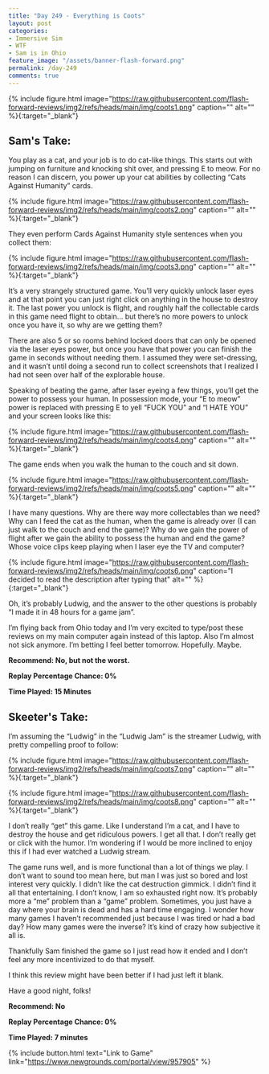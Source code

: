 ```yaml
---
title: "Day 249 - Everything is Coots"
layout: post
categories:
- Immersive Sim
- WTF
- Sam is in Ohio
feature_image: "/assets/banner-flash-forward.png"
permalink: /day-249
comments: true
---
```


{% include figure.html image="https://raw.githubusercontent.com/flash-forward-reviews/img2/refs/heads/main/img/coots1.png" caption="" alt="" %}{:target="_blank"}
 
## Sam's Take:

You play as a cat, and your job is to do cat-like things. This starts out with jumping on furniture and knocking shit over, and pressing E to meow. For no reason I can discern, you power up your cat abilities by collecting “Cats Against Humanity” cards.

{% include figure.html image="https://raw.githubusercontent.com/flash-forward-reviews/img2/refs/heads/main/img/coots2.png" caption="" alt="" %}{:target="_blank"}

They even perform Cards Against Humanity style sentences when you collect them:

{% include figure.html image="https://raw.githubusercontent.com/flash-forward-reviews/img2/refs/heads/main/img/coots3.png" caption="" alt="" %}{:target="_blank"}

It’s a very strangely structured game. You’ll very quickly unlock laser eyes and at that point you can just right click on anything in the house to destroy it. The last power you unlock is flight, and roughly half the collectable cards in this game need flight to obtain... but there’s no more powers to unlock once you have it, so why are we getting them?

There are also 5 or so rooms behind locked doors that can only be opened via the laser eyes power, but once you have that power you can finish the game in seconds without needing them. I assumed they were set-dressing, and it wasn’t until doing a second run to collect screenshots that I realized I had not seen over half of the explorable house.

Speaking of beating the game, after laser eyeing a few things, you’ll get the power to possess your human. In possession mode, your “E to meow” power is replaced with pressing E to yell “FUCK YOU” and “I HATE YOU” and your screen looks like this:

{% include figure.html image="https://raw.githubusercontent.com/flash-forward-reviews/img2/refs/heads/main/img/coots4.png" caption="" alt="" %}{:target="_blank"}

The game ends when you walk the human to the couch and sit down.

{% include figure.html image="https://raw.githubusercontent.com/flash-forward-reviews/img2/refs/heads/main/img/coots5.png" caption="" alt="" %}{:target="_blank"}

I have many questions. Why are there way more collectables than we need? Why can I feed the cat as the human, when the game is already over (I can just walk to the couch and end the game)? Why do we gain the power of flight after we gain the ability to possess the human and end the game? Whose voice clips keep playing when I laser eye the TV and computer?

{% include figure.html image="https://raw.githubusercontent.com/flash-forward-reviews/img2/refs/heads/main/img/coots6.png" caption="I decided to read the description after typing that" alt="" %}{:target="_blank"}

Oh, it’s probably Ludwig, and the answer to the other questions is probably “I made it in 48 hours for a game jam”.

I’m flying back from Ohio today and I’m very excited to type/post these reviews on my main computer again instead of this laptop. Also I’m almost not sick anymore. I’m betting I feel better tomorrow. Hopefully. Maybe.

**Recommend: No, but not the worst.**

**Replay Percentage Chance: 0%**

**Time Played: 15 Minutes** 

## Skeeter's Take:

I’m assuming the “Ludwig” in the “Ludwig Jam” is the streamer Ludwig, with pretty compelling proof to follow: 

{% include figure.html image="https://raw.githubusercontent.com/flash-forward-reviews/img2/refs/heads/main/img/coots7.png" caption="" alt="" %}{:target="_blank"}

{% include figure.html image="https://raw.githubusercontent.com/flash-forward-reviews/img2/refs/heads/main/img/coots8.png" caption="" alt="" %}{:target="_blank"}

I don’t really “get” this game. Like I understand I’m a cat, and I have to destroy the house and get ridiculous powers. I get all that. 
I don’t really get or click with the humor. I’m wondering if I would be more inclined to enjoy this if I had ever watched a Ludwig stream. 

The game runs well, and is more functional than a lot of things we play. I don’t want to sound too mean here, but man I was just so bored and lost interest very quickly. I didn’t like the cat destruction gimmick. I didn’t find it all that entertaining. I don’t know, I am so exhausted right now. It’s probably more a “me” problem than a “game” problem. 
Sometimes, you just have a day where your brain is dead and has a hard time engaging. I wonder how many games I haven’t recommended just because I was tired or had a bad day? How many games were the inverse? It’s kind of crazy how subjective it all is. 

Thankfully Sam finished the game so I just read how it ended and I don’t feel any more incentivized to do that myself. 

I think this review might have been better if I had just left it blank. 

Have a good night, folks!

**Recommend: No**

**Replay Percentage Chance: 0%**

**Time Played: 7 minutes** 

{% include button.html text="Link to Game" link="https://www.newgrounds.com/portal/view/957905" %}